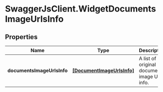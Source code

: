 # SwaggerJsClient.WidgetDocumentsImageUrlsInfo

## Properties
Name | Type | Description | Notes
------------ | ------------- | ------------- | -------------
**documentsImageUrlsInfo** | [**[DocumentImageUrlsInfo]**](DocumentImageUrlsInfo.md) | A list of original document image URLs info. | [optional] 


